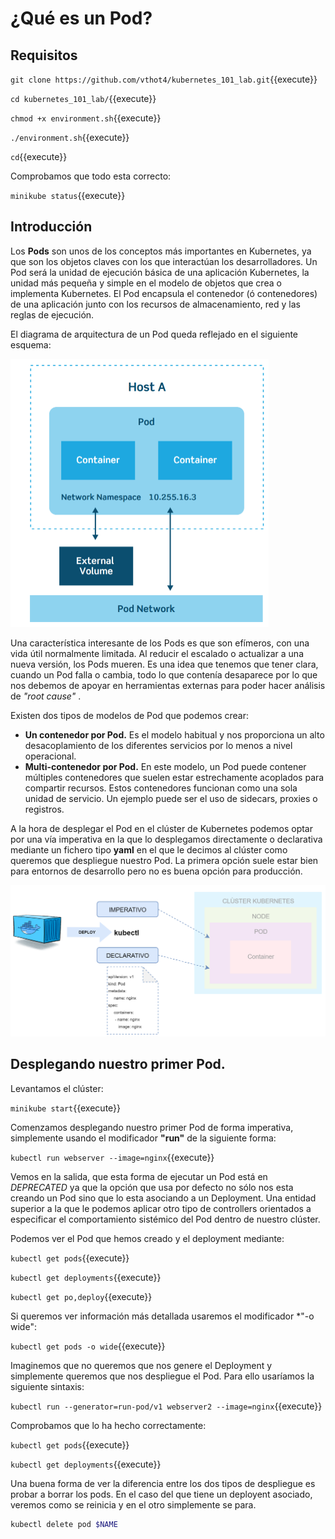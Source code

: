 # ¿Qué es un Pod?

## Requisitos

`git clone https://github.com/vthot4/kubernetes_101_lab.git`{{execute}}

`cd kubernetes_101_lab/`{{execute}}

`chmod +x environment.sh`{{execute}}

`./environment.sh`{{execute}}

`cd`{{execute}}

Comprobamos que todo esta correcto:

`minikube status`{{execute}}


## Introducción

Los **Pods** son unos de los conceptos más importantes en Kubernetes, ya que son los objetos claves con los que interactúan los desarrolladores.  Un Pod será la unidad de ejecución básica de una aplicación Kubernetes, la unidad más pequeña y simple en el modelo de objetos que crea o implementa Kubernetes. El Pod encapsula el contenedor (ó contenedores) de una aplicación junto con los recursos de almacenamiento, red y las reglas de ejecución.   

El diagrama de arquitectura de un Pod queda reflejado en el siguiente esquema:

<img src="./assets/Pod_architecture.png" style="zoom: 50%;" />

Una característica interesante de los Pods es que son efímeros, con una vida útil normalmente limitada. Al reducir el escalado o actualizar a una nueva versión, los Pods mueren. Es una idea que tenemos que tener clara, cuando un Pod falla o cambia, todo lo que contenía desaparece por lo que nos debemos de apoyar en herramientas externas para poder hacer análisis de *"root cause"* .

Existen dos tipos de modelos de Pod que podemos crear:

- **Un contenedor por Pod.**  Es el modelo habitual y nos proporciona un alto desacoplamiento de los diferentes servicios por lo menos a nivel operacional.
- **Multi-contenedor por Pod.** En este modelo, un Pod puede contener múltiples contenedores que suelen estar estrechamente acoplados para compartir recursos. Estos contenedores funcionan como una sola unidad de servicio. Un ejemplo puede ser el uso de sidecars, proxies o registros.



A la hora de desplegar el Pod en el clúster de Kubernetes podemos optar por una vía imperativa en la que lo desplegamos directamente o declarativa mediante un fichero tipo **yaml** en el que le decimos al clúster como queremos que despliegue nuestro Pod. La primera opción suele estar bien para entornos de desarrollo pero no es buena opción para producción. 

![flujo](./assets/Deply_aplication_Pod.png)

## Desplegando nuestro primer Pod.

Levantamos el clúster:

`minikube start`{{execute}}

Comenzamos desplegando nuestro primer Pod de forma imperativa, simplemente usando el modificador **"run"** de la siguiente forma:

`kubectl run webserver --image=nginx`{{execute}}

Vemos en la salida, que esta forma de ejecutar un Pod está en *DEPRECATED* ya que la opción que usa por defecto no sólo nos esta creando un Pod sino que lo esta asociando a un Deployment. Una entidad superior a la que le podemos aplicar otro tipo de controllers orientados a especificar el comportamiento sistémico del Pod dentro de nuestro clúster.

Podemos ver el Pod que hemos creado y  el deployment mediante:

`kubectl get pods`{{execute}}

`kubectl get deployments`{{execute}}

`kubectl get po,deploy`{{execute}}

Si queremos ver información más detallada usaremos el modificador *"-o wide":

`kubectl get pods -o wide`{{execute}}

Imaginemos que no queremos que nos genere el Deployment y simplemente queremos que nos despliegue el Pod. Para ello usaríamos la siguiente sintaxis:

`kubectl run --generator=run-pod/v1 webserver2 --image=nginx`{{execute}}

Comprobamos que lo ha hecho correctamente:

`kubectl get pods`{{execute}}

`kubectl get deployments`{{execute}}

Una buena forma de ver la diferencia entre los dos tipos de despliegue es probar a borrar los pods. En el caso del que tiene un deployent asociado, veremos como se reinicia y en el otro simplemente se para. 

```bash
kubectl delete pod $NAME
```

